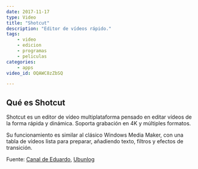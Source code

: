 ```yaml
---
date: 2017-11-17
type: Video
title: "Shotcut"
description: "Editor de vídeos rápido."
tags:
    - video
    - edicion
    - programas
    - peliculas
categories:
    - apps
video_id: OQAWC8zZbSQ

---
```

<!--more-->

## Qué es Shotcut

Shotcut es un editor de vídeo multiplataforma pensado en editar vídeos de la forma rápida y dinámica. Soporta grabación en 4K y múltiples formatos.

Su funcionamiento es similar al clásico Windows Media Maker, con una tabla de vídeos lista para preparar, añadiendo texto, filtros y efectos de transición.

Fuente: [Canal de Eduardo](https://www.youtube.com/channel/UCevz5z-yIx5lllHeovBJqvQ), [Ubunlog](https://ubunlog.com/shotcut-video-editor-ubuntu/?)
